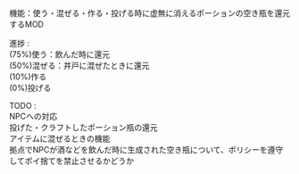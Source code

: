 機能：使う・混ぜる・作る・投げる時に虚無に消えるポーションの空き瓶を還元するMOD

進捗 :  
(75%)使う：飲んだ時に還元  
(50%)混ぜる：井戸に混ぜたときに還元  
(10%)作る  
(0%)投げる  
  
TODO :  
NPCへの対応  
投げた・クラフトしたポーション瓶の還元  
アイテムに混ぜるときの機能  
拠点でNPCが酒などを飲んだ時に生成された空き瓶について、ポリシーを遵守してポイ捨てを禁止させるかどうか  
